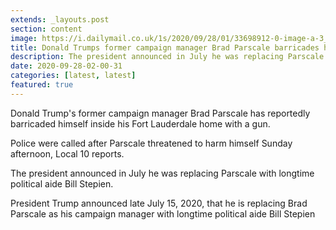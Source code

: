 ```yaml
---
extends: _layouts.post
section: content
image: https://i.dailymail.co.uk/1s/2020/09/28/01/33698912-0-image-a-3_1601253953199.jpg 
title: Donald Trumps former campaign manager Brad Parscale barricades himself in home with a gun  
description: The president announced in July he was replacing Parscale with longtime political aide Bill Stepien. 
date: 2020-09-28-02-00-31 
categories: [latest, latest] 
featured: true 
--- 
```

Donald Trump's former campaign manager Brad Parscale has reportedly barricaded himself inside his Fort Lauderdale home with a gun. 

Police were called after Parscale threatened to harm himself Sunday afternoon, Local 10 reports. 

The president announced in July he was replacing Parscale with longtime political aide Bill Stepien. 

President Trump announced late July 15, 2020, that he is replacing Brad Parscale as his campaign manager with longtime political aide Bill Stepien

